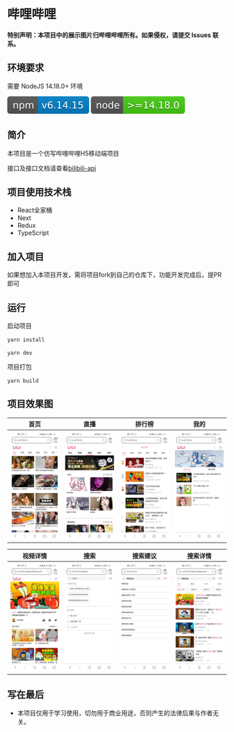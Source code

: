 # 哔哩哔哩

**特别声明：本项目中的展示图片归哔哩哔哩所有。如果侵权，请提交 Issues 联系。**

## 环境要求

需要 NodeJS 14.18.0+ 环境

![](./public/design-sketch/npm-6.14.15.svg)
![](./public/design-sketch/node-14.18.0.svg)

## 简介

本项目是一个仿写哔哩哔哩H5移动端项目

接口及接口文档请查看[bilibili-api](https://github.com/xlz122/bilibili-api)

## 项目使用技术栈

* React全家桶
* Next
* Redux
* TypeScript

## 加入项目

如果想加入本项目开发，需将项目fork到自己的仓库下，功能开发完成后，提PR即可

## 运行

启动项目

```
yarn install
```

```
yarn dev
```

项目打包

```
yarn build
```

## 项目效果图

|首页|直播|排行榜|我的|
|---|---|---|---|
|![](./public/design-sketch/home.jpg)|![](./public/design-sketch/live.jpg)|![](./public/design-sketch/ranking.jpg)|![](./public/design-sketch/space.jpg)|

|视频详情|搜索|搜索建议|搜索详情|
|---|---|---|---|
|![](./public/design-sketch/video.jpg)|![](./public/design-sketch/search.jpg)|![](./public/design-sketch/search-suggest.jpg)|![](./public/design-sketch/search-detail.jpg)|


## 写在最后

* 本项目仅用于学习使用，切勿用于商业用途，否则产生的法律后果与作者无关。
